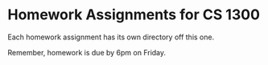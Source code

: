 Homework Assignments for CS 1300
=======

Each homework assignment has its own directory off this one. 

Remember, homework is due by 6pm on Friday.
